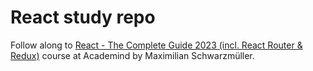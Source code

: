 # React study repo
 

Follow along to [React - The Complete Guide 2023 (incl. React Router &amp; Redux)](https://www.udemy.com/course/react-the-complete-guide-incl-redux/) course at Academind by Maximilian Schwarzmüller.
